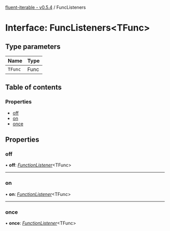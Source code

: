 [fluent-iterable - v0.5.4](../README.md) / FuncListeners

# Interface: FuncListeners<TFunc\>

## Type parameters

| Name | Type |
| :------ | :------ |
| `TFunc` | Func |

## Table of contents

### Properties

- [off](funclisteners.md#off)
- [on](funclisteners.md#on)
- [once](funclisteners.md#once)

## Properties

### off

• **off**: [*FunctionListener*](functionlistener.md)<TFunc\>

___

### on

• **on**: [*FunctionListener*](functionlistener.md)<TFunc\>

___

### once

• **once**: [*FunctionListener*](functionlistener.md)<TFunc\>
